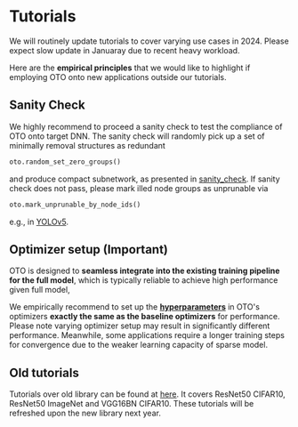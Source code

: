 # Tutorials

We will routinely update tutorials to cover varying use cases in 2024. Please expect slow update in Januaray due to recent heavy workload. 

Here are the **empirical principles** that we would like to highlight if employing OTO onto new applications outside our tutorials.

## Sanity Check

We highly recommend to proceed a sanity check to test the compliance of OTO onto target DNN. The sanity check will randomly pick up a set of minimally removal structures as redundant 

```python
oto.random_set_zero_groups()
```
and produce compact subnetwork, as presented in [sanity_check](https://github.com/tianyic/only_train_once/blob/main/sanity_check/test_resnet18.py). If sanity check does not pass, please mark illed node groups as unprunable via

```python
oto.mark_unprunable_by_node_ids()
```
e.g., in [YOLOv5](https://github.com/tianyic/only_train_once/blob/main/sanity_check/test_yolov5.py).


## Optimizer setup (Important)

OTO is designed to **seamless integrate into the existing training pipeline for the full model**, which is typically reliable to achieve high performance given full model, 

We empirically recommend to set up the [**hyperparameters**](https://github.com/tianyic/only_train_once/blob/cbb3d3dccf95c383e9cddcbaf8592cf3db13817b/only_train_once/__init__.py#L47) in OTO's optimizers **exactly the same as the baseline optimizers** for performance. Please note varying optimizer setup may result in significantly different performance. Meanwhile, some applications require a longer training steps for convergence due to the weaker learning capacity of sparse model. 

## Old tutorials 

Tutorials over old library can be found at [here](https://github.com/tianyic/only_train_once/tree/otov2_legacy_backup/tutorials). It covers ResNet50 CIFAR10, ResNet50 ImageNet and VGG16BN CIFAR10. These tutorials will be refreshed upon the new library next year. 